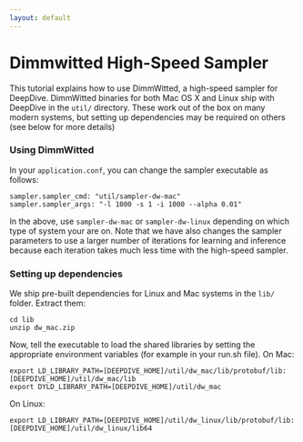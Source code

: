 ```yaml
---
layout: default
---
```


# Dimmwitted High-Speed Sampler

This tutorial explains how to use DimmWitted, a high-speed sampler for DeepDive. DimmWitted binaries for both Mac OS X and Linux ship with DeepDive in the `util/` directory. These work out of the box on many modern systems, but setting up dependencies may be required on others (see below for more details)

### Using DimmWitted

In your `application.conf`, you can change the sampler executable as follows:
  
    sampler.sampler_cmd: "util/sampler-dw-mac"
    sampler.sampler_args: "-l 1000 -s 1 -i 1000 --alpha 0.01"

In the above, use `sampler-dw-mac` or `sampler-dw-linux` depending on which type of system your are on. Note that we have also changes the sampler parameters to use a larger number of iterations for learning and inference because each iteration takes much less time with the high-speed sampler.


### Setting up dependencies

We ship pre-built dependencies for Linux and Mac systems in the `lib/` folder. Extract them:

    cd lib
    unzip dw_mac.zip

Now, tell the executable to load the shared libraries by setting the appropriate environment variables (for example in your run.sh file). On Mac:
  
    export LD_LIBRARY_PATH=[DEEPDIVE_HOME]/util/dw_mac/lib/protobuf/lib:[DEEPDIVE_HOME]/util/dw_mac/lib
    export DYLD_LIBRARY_PATH=[DEEPDIVE_HOME]/util/dw_mac

On Linux:
  
    export LD_LIBRARY_PATH=[DEEPDIVE_HOME]/util/dw_linux/lib/protobuf/lib:[DEEPDIVE_HOME]/util/dw_linux/lib64